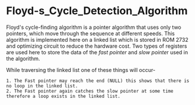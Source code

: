# Floyd-s_Cycle_Detection_Algorithm
Floyd's cycle-finding algorithm is a pointer algorithm that uses only two pointers, which move through the sequence at different speeds.
This algorithm is implemented here on a linked list which is stored in ROM 2732 and optimizing circuit to reduce the hardware cost. 
Two types of registers are used here to store the data of the *fast pointer* and *slow pointe*r used in the algorithm.

While traversing the linked list one of these things will occur-

    1. The Fast pointer may reach the end (NULL) this shows that there is no loop in the linked list.
    2. The Fast pointer again catches the slow pointer at some time therefore a loop exists in the linked list.


